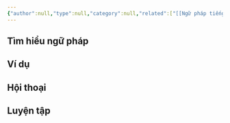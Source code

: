 ```yaml
---
{"author":null,"type":null,"category":null,"related":["[[Ngữ pháp tiếng Hàn (sơ cấp)]]"],"word-count":null,"dg-publish":true,"dg-hide":true,"tags":null,"deck":"korean_grammar","anki tags":null,"title":"kr_grammar","permalink":"/4-resource/templates/kr-grammar/","hide":true,"dgPassFrontmatter":true}
---
```


## Tìm hiểu ngữ pháp



## Ví dụ



## Hội thoại



## Luyện tập


